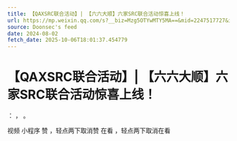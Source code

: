 ```yaml
---
title: 【QAXSRC联合活动】| 【六六大顺】六家SRC联合活动惊喜上线！
url: https://mp.weixin.qq.com/s?__biz=Mzg5OTYwMTY5MA==&mid=2247517727&idx=1&sn=4f29e7c8ba979800c192b1a406763610
source: Doonsec's feed
date: 2024-08-02
fetch_date: 2025-10-06T18:01:37.454779
---
```


# 【QAXSRC联合活动】| 【六六大顺】六家SRC联合活动惊喜上线！

：
，
。

视频
小程序
赞
，轻点两下取消赞
在看
，轻点两下取消在看